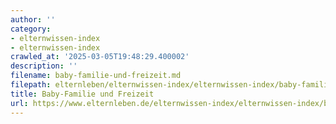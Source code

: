 ```yaml
---
author: ''
category:
- elternwissen-index
- elternwissen-index
crawled_at: '2025-03-05T19:48:29.400002'
description: ''
filename: baby-familie-und-freizeit.md
filepath: elternleben/elternwissen-index/elternwissen-index/baby-familie-und-freizeit.md
title: Baby-Familie und Freizeit
url: https://www.elternleben.de/elternwissen-index/elternwissen-index/baby-familie-und-freizeit/
---
```




